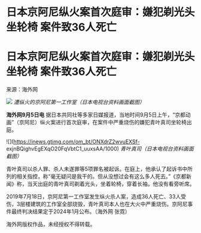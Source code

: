 # 日本京阿尼纵火案首次庭审：嫌犯剃光头坐轮椅 案件致36人死亡

# 日本京阿尼纵火案首次庭审：嫌犯剃光头坐轮椅 案件致36人死亡

来源：海外网

![](https://inews.gtimg.com/om_bt/Oc0dhiT3SfGhw14Dc4mg3jiC3QwNtR710nED7XTuaQjpUAA/1000)
_遭纵火的京阿尼第一工作室（日本电视台资料画面截图）_

**海外网9月5日电**
据日本共同社等多家日媒报道，当地时间9月5日上午，“京都动画”（京阿尼）纵火案进行首次庭审，在案件中严重烧伤的嫌犯青叶真司坐轮椅出庭。

![](https://inews.gtimg.com/om_bt/ONXdrZ2wvuEXSf-
exjnBQighvEgEXqO20FqVbtC1_uuxsAA/1000) _青叶真司（日本电视台资料画面截图）_

青叶真司以杀人罪、杀人未遂罪等5项罪名被起诉。在庭上，他承认了起诉书中所列的相关指控，称“毫无疑问是我干的。但从没想过会有这么多人死去。”《京都新闻》称，当天出庭的青叶真司剃着光头，坐着轮椅，穿着长袖。他没有看旁听席。

2019年7月18日，京阿尼第一工作室发生纵火杀人案，造成36人死亡、33人受伤，3层楼建筑的工作室全部烧毁，青叶真司本人也在大火中严重烧伤。京阿尼事件最终判决结果定于2024年1月公布。（海外网
张霓）

海外网版权作品，未经授权不得转载。

